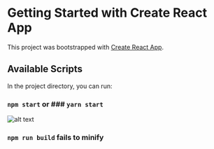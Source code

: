 # Getting Started with Create React App

This project was bootstrapped with [Create React App](https://github.com/facebook/create-react-app).

## Available Scripts

In the project directory, you can run:

### `npm start` or ### `yarn start`

![alt text](https://github.com/[sarfaraztechcom]/[winedatareport]/blob/[master]/src/images/Screenshot.png?raw=true)

### `npm run build` fails to minify

